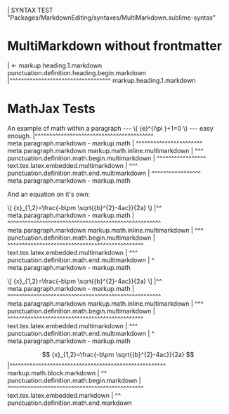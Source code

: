| SYNTAX TEST "Packages/MarkdownEditing/syntaxes/MultiMarkdown.sublime-syntax"

# MultiMarkdown without frontmatter
| <- markup.heading.1.markdown punctuation.definition.heading.begin.markdown
|^^^^^^^^^^^^^^^^^^^^^^^^^^^^^^^^^^^ markup.heading.1.markdown

# MathJax Tests

An example of math within a paragraph --- \\( {e}^{i\pi }+1=0 \\) --- easy enough.
|^^^^^^^^^^^^^^^^^^^^^^^^^^^^^^^^^^^^^^^^^ meta.paragraph.markdown - markup.math
|                                         ^^^^^^^^^^^^^^^^^^^^^^^ meta.paragraph.markdown markup.math.inline.multimarkdown
|                                         ^^^ punctuation.definition.math.begin.multimarkdown
|                                            ^^^^^^^^^^^^^^^^^ text.tex.latex.embedded.multimarkdown
|                                                             ^^^ punctuation.definition.math.end.multimarkdown
|                                                                 ^^^^^^^^^^^^^^^^^ meta.paragraph.markdown - markup.math

And an equation on it's own:

   \\( {x}_{1,2}=\frac{-b\pm \sqrt{{b}^{2}-4ac}}{2a} \\)
|^^ meta.paragraph.markdown - markup.math
|  ^^^^^^^^^^^^^^^^^^^^^^^^^^^^^^^^^^^^^^^^^^^^^^^^^^^^^ meta.paragraph.markdown markup.math.inline.multimarkdown
|  ^^^ punctuation.definition.math.begin.multimarkdown
|     ^^^^^^^^^^^^^^^^^^^^^^^^^^^^^^^^^^^^^^^^^^^^^^^ text.tex.latex.embedded.multimarkdown
|                                                    ^^^ punctuation.definition.math.end.multimarkdown
|                                                       ^ meta.paragraph.markdown - markup.math

   \\[ {x}_{1,2}=\frac{-b\pm \sqrt{{b}^{2}-4ac}}{2a} \\]
|^^ meta.paragraph.markdown - markup.math
|  ^^^^^^^^^^^^^^^^^^^^^^^^^^^^^^^^^^^^^^^^^^^^^^^^^^^^^ meta.paragraph.markdown markup.math.inline.multimarkdown
|  ^^^ punctuation.definition.math.begin.multimarkdown
|     ^^^^^^^^^^^^^^^^^^^^^^^^^^^^^^^^^^^^^^^^^^^^^^^ text.tex.latex.embedded.multimarkdown
|                                                    ^^^ punctuation.definition.math.end.multimarkdown
|                                                       ^ meta.paragraph.markdown - markup.math

   $$ {x}_{1,2}=\frac{-b\pm \sqrt{{b}^{2}-4ac}}{2a} $$
|^^^^^^^^^^^^^^^^^^^^^^^^^^^^^^^^^^^^^^^^^^^^^^^^^^^^^^ markup.math.block.markdown
|  ^^ punctuation.definition.math.begin.markdown
|    ^^^^^^^^^^^^^^^^^^^^^^^^^^^^^^^^^^^^^^^^^^^^^^^ text.tex.latex.embedded.markdown
|                                                   ^^ punctuation.definition.math.end.markdown
